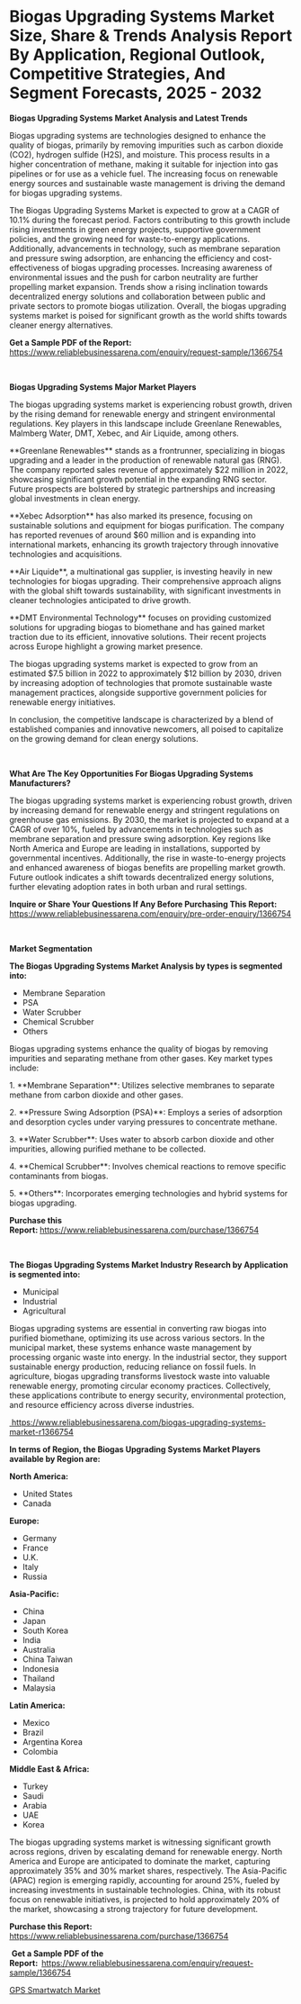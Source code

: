 <p><h1>Biogas Upgrading Systems Market Size, Share & Trends Analysis Report By Application, Regional Outlook, Competitive Strategies, And Segment Forecasts, 2025 - 2032</h1></p><p><strong>Biogas Upgrading Systems Market Analysis and Latest Trends</strong></p>
<p><p>Biogas upgrading systems are technologies designed to enhance the quality of biogas, primarily by removing impurities such as carbon dioxide (CO2), hydrogen sulfide (H2S), and moisture. This process results in a higher concentration of methane, making it suitable for injection into gas pipelines or for use as a vehicle fuel. The increasing focus on renewable energy sources and sustainable waste management is driving the demand for biogas upgrading systems.</p><p>The Biogas Upgrading Systems Market is expected to grow at a CAGR of 10.1% during the forecast period. Factors contributing to this growth include rising investments in green energy projects, supportive government policies, and the growing need for waste-to-energy applications. Additionally, advancements in technology, such as membrane separation and pressure swing adsorption, are enhancing the efficiency and cost-effectiveness of biogas upgrading processes. Increasing awareness of environmental issues and the push for carbon neutrality are further propelling market expansion. Trends show a rising inclination towards decentralized energy solutions and collaboration between public and private sectors to promote biogas utilization. Overall, the biogas upgrading systems market is poised for significant growth as the world shifts towards cleaner energy alternatives.</p></p>
<p><strong>Get a Sample PDF of the Report:&nbsp;</strong> <a href="https://www.reliablebusinessarena.com/enquiry/request-sample/1366754?utm_campaign=2746&utm_medium=2&utm_source=Github&utm_content=ia&utm_term=22032025&utm_id=biogas-upgrading-systems">https://www.reliablebusinessarena.com/enquiry/request-sample/1366754</a></p>
<p>&nbsp;</p>
<p><strong>Biogas Upgrading Systems Major Market Players</strong></p>
<p><p>The biogas upgrading systems market is experiencing robust growth, driven by the rising demand for renewable energy and stringent environmental regulations. Key players in this landscape include Greenlane Renewables, Malmberg Water, DMT, Xebec, and Air Liquide, among others.</p><p>**Greenlane Renewables** stands as a frontrunner, specializing in biogas upgrading and a leader in the production of renewable natural gas (RNG). The company reported sales revenue of approximately $22 million in 2022, showcasing significant growth potential in the expanding RNG sector. Future prospects are bolstered by strategic partnerships and increasing global investments in clean energy.</p><p>**Xebec Adsorption** has also marked its presence, focusing on sustainable solutions and equipment for biogas purification. The company has reported revenues of around $60 million and is expanding into international markets, enhancing its growth trajectory through innovative technologies and acquisitions.</p><p>**Air Liquide**, a multinational gas supplier, is investing heavily in new technologies for biogas upgrading. Their comprehensive approach aligns with the global shift towards sustainability, with significant investments in cleaner technologies anticipated to drive growth. </p><p>**DMT Environmental Technology** focuses on providing customized solutions for upgrading biogas to biomethane and has gained market traction due to its efficient, innovative solutions. Their recent projects across Europe highlight a growing market presence.</p><p>The biogas upgrading systems market is expected to grow from an estimated $7.5 billion in 2022 to approximately $12 billion by 2030, driven by increasing adoption of technologies that promote sustainable waste management practices, alongside supportive government policies for renewable energy initiatives. </p><p>In conclusion, the competitive landscape is characterized by a blend of established companies and innovative newcomers, all poised to capitalize on the growing demand for clean energy solutions.</p></p>
<p>&nbsp;</p>
<p><strong>What Are The Key Opportunities For Biogas Upgrading Systems Manufacturers?</strong></p>
<p><p>The biogas upgrading systems market is experiencing robust growth, driven by increasing demand for renewable energy and stringent regulations on greenhouse gas emissions. By 2030, the market is projected to expand at a CAGR of over 10%, fueled by advancements in technologies such as membrane separation and pressure swing adsorption. Key regions like North America and Europe are leading in installations, supported by governmental incentives. Additionally, the rise in waste-to-energy projects and enhanced awareness of biogas benefits are propelling market growth. Future outlook indicates a shift towards decentralized energy solutions, further elevating adoption rates in both urban and rural settings.</p></p>
<p><strong>Inquire or Share Your Questions If Any Before Purchasing This Report:</strong> <a href="https://www.reliablebusinessarena.com/enquiry/pre-order-enquiry/1366754?utm_campaign=2746&utm_medium=2&utm_source=Github&utm_content=ia&utm_term=22032025&utm_id=biogas-upgrading-systems">https://www.reliablebusinessarena.com/enquiry/pre-order-enquiry/1366754</a></p>
<p>&nbsp;</p>
<p><strong>Market Segmentation</strong></p>
<p><strong>The Biogas Upgrading Systems Market Analysis by types is segmented into:</strong></p>
<p><ul><li>Membrane Separation</li><li>PSA</li><li>Water Scrubber</li><li>Chemical Scrubber</li><li>Others</li></ul></p>
<p><p>Biogas upgrading systems enhance the quality of biogas by removing impurities and separating methane from other gases. Key market types include:</p><p>1. **Membrane Separation**: Utilizes selective membranes to separate methane from carbon dioxide and other gases.</p><p>2. **Pressure Swing Adsorption (PSA)**: Employs a series of adsorption and desorption cycles under varying pressures to concentrate methane.</p><p>3. **Water Scrubber**: Uses water to absorb carbon dioxide and other impurities, allowing purified methane to be collected.</p><p>4. **Chemical Scrubber**: Involves chemical reactions to remove specific contaminants from biogas.</p><p>5. **Others**: Incorporates emerging technologies and hybrid systems for biogas upgrading.</p></p>
<p><strong>Purchase this Report:&nbsp;</strong><a href="https://www.reliablebusinessarena.com/purchase/1366754?utm_campaign=2746&utm_medium=2&utm_source=Github&utm_content=ia&utm_term=22032025&utm_id=biogas-upgrading-systems">https://www.reliablebusinessarena.com/purchase/1366754</a></p>
<p>&nbsp;</p>
<p><strong>The Biogas Upgrading Systems Market Industry Research by Application is segmented into:</strong></p>
<p><ul><li>Municipal</li><li>Industrial</li><li>Agricultural</li></ul></p>
<p><p>Biogas upgrading systems are essential in converting raw biogas into purified biomethane, optimizing its use across various sectors. In the municipal market, these systems enhance waste management by processing organic waste into energy. In the industrial sector, they support sustainable energy production, reducing reliance on fossil fuels. In agriculture, biogas upgrading transforms livestock waste into valuable renewable energy, promoting circular economy practices. Collectively, these applications contribute to energy security, environmental protection, and resource efficiency across diverse industries.</p></p>
<p><a href="https://www.reliablebusinessarena.com/biogas-upgrading-systems-market-r1366754?utm_campaign=2746&utm_medium=2&utm_source=Github&utm_content=ia&utm_term=22032025&utm_id=biogas-upgrading-systems">&nbsp;https://www.reliablebusinessarena.com/biogas-upgrading-systems-market-r1366754</a></p>
<p><strong>In terms of Region, the Biogas Upgrading Systems Market Players available by Region are:</strong></p>
<p>
    <p> <strong> North America: </strong>
        <ul>
            <li>United States</li>
            <li>Canada</li>
        </ul>
        </p> 
    <p> <strong> Europe: </strong>
        <ul>
            <li>Germany</li>
            <li>France</li>
            <li>U.K.</li>
            <li>Italy</li>
            <li>Russia</li>
        </ul>
        </p> 
    <p> <strong> Asia-Pacific: </strong>
        <ul>
            <li>China</li>
            <li>Japan</li>
            <li>South Korea</li>
            <li>India</li>
            <li>Australia</li>
            <li>China Taiwan</li>
            <li>Indonesia</li>
            <li>Thailand</li>
            <li>Malaysia</li>
        </ul>
        </p> 
    <p> <strong> Latin America: </strong>
        <ul>
            <li>Mexico</li>
            <li>Brazil</li>
            <li>Argentina Korea</li>
            <li>Colombia</li>
        </ul>
        </p> 
    <p> <strong> Middle East & Africa: </strong>
        <ul>
            <li>Turkey</li>
            <li>Saudi</li>
            <li>Arabia</li>
            <li>UAE</li>
            <li>Korea</li>
        </ul>
    </p>
    </p>
<p><p>The biogas upgrading systems market is witnessing significant growth across regions, driven by escalating demand for renewable energy. North America and Europe are anticipated to dominate the market, capturing approximately 35% and 30% market shares, respectively. The Asia-Pacific (APAC) region is emerging rapidly, accounting for around 25%, fueled by increasing investments in sustainable technologies. China, with its robust focus on renewable initiatives, is projected to hold approximately 20% of the market, showcasing a strong trajectory for future development.</p></p>
<p><strong>Purchase this Report: </strong><a href="https://www.reliablebusinessarena.com/purchase/1366754?utm_campaign=2746&utm_medium=2&utm_source=Github&utm_content=ia&utm_term=22032025&utm_id=biogas-upgrading-systems">https://www.reliablebusinessarena.com/purchase/1366754</a></p>
<p>&nbsp;<strong>Get a Sample PDF of the Report:&nbsp;&nbsp;</strong><a href="https://www.reliablebusinessarena.com/enquiry/request-sample/1366754?utm_campaign=2746&utm_medium=2&utm_source=Github&utm_content=ia&utm_term=22032025&utm_id=biogas-upgrading-systems">https://www.reliablebusinessarena.com/enquiry/request-sample/1366754</a></p>
<p><strong></strong></p>
<p><p><a href="https://github.com/organophelia8282/Market-Research-Report-List-1/blob/main/gps-smartwatch-market.md?utm_campaign=2746&utm_medium=2&utm_source=Github&utm_content=ia&utm_term=22032025&utm_id=biogas-upgrading-systems">GPS Smartwatch Market</a></p></p>